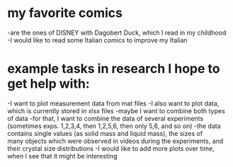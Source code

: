 # my favorite comics 
-are the ones of DISNEY with Dagobert Duck, which I read in my childhood
-I would like to read some Italian comics to improve my Italian

# example tasks in research I hope to get help with: 
-I want to plot measurement data from mat files
-I also want to plot data, which is currently stored in xlsx files
-maybe I want to combine both types of data
-for that, I want to combine the data of several experiments (sometimes exps. 
1,2,3,4, then 1,2,5,6, then only 5,6, and so on)
-the data contains single values (as solid mass and liquid mass), the sizes of  
many objects which were observed in videos during the experiments, and their 
crystal size distributions
-I would like to add more plots over time, when I see that it might be 
interesting